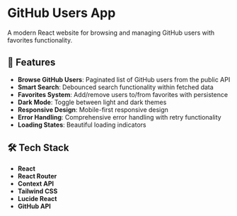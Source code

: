 # GitHub Users App

A modern React website for browsing and managing GitHub users with favorites functionality.

## 🚀 Features

- **Browse GitHub Users**: Paginated list of GitHub users from the public API
- **Smart Search**: Debounced search functionality within fetched data
- **Favorites System**: Add/remove users to/from favorites with persistence
- **Dark Mode**: Toggle between light and dark themes
- **Responsive Design**: Mobile-first responsive design
- **Error Handling**: Comprehensive error handling with retry functionality
- **Loading States**: Beautiful loading indicators

## 🛠 Tech Stack

- **React**
- **React Router**
- **Context API**
- **Tailwind CSS**
- **Lucide React**
- **GitHub API**
